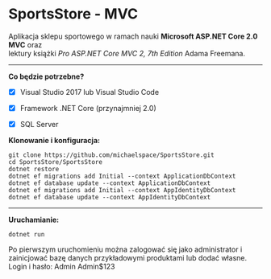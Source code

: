 # SportsStore - MVC
Aplikacja sklepu sportowego w ramach nauki **Microsoft ASP.NET Core 2.0 MVC** oraz<br>
lektury książki *Pro ASP.NET Core MVC 2, 7th Edition* Adama Freemana.

---

**Co będzie potrzebne?**
- [x] Visual Studio 2017 lub Visual Studio Code
- [x] Framework .NET Core (przynajmniej 2.0)
- [x] SQL Server


**Klonowanie i konfiguracja:**
```
git clone https://github.com/michaelspace/SportsStore.git
cd SportsStore/SportsStore
dotnet restore
dotnet ef migrations add Initial --context ApplicationDbContext
dotnet ef database update --context ApplicationDbContext
dotnet ef migrations add Initial --context AppIdentityDbContext
dotnet ef database update --context AppIdentityDbContext
```

---

**Uruchamianie:**
```
dotnet run
```

Po pierwszym uruchomieniu można zalogować się jako administrator i zainicjować bazę danych przykładowymi produktami lub dodać własne. Login i hasło: Admin Admin$123
